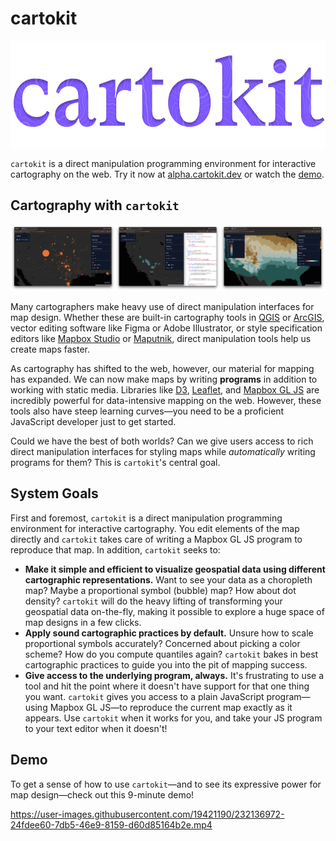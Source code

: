 # cartokit

<div align="center">
  <img src="assets/logo.png" alt="cartokit" width="559" height="171">
</div>

`cartokit` is a direct manipulation programming environment for interactive cartography on the web. Try it now at [alpha.cartokit.dev](https://alpha.cartokit.dev) or watch the [demo](#demo).

## Cartography with `cartokit`

<div align="center">
  <img src="assets/banner.png" alt="Example screenshots from cartokit" />
</div>

Many cartographers make heavy use of direct manipulation interfaces for map design. Whether these are built-in cartography tools in [QGIS](https://www.qgis.org/en/site/) or [ArcGIS](https://www.qgis.org/en/site/), vector editing software like Figma or Adobe Illustrator, or style specification editors like [Mapbox Studio](https://www.mapbox.com/mapbox-studio) or [Maputnik](https://maputnik.github.io/), direct manipulation tools help us create maps faster.

As cartography has shifted to the web, however, our material for mapping has expanded. We can now make maps by writing **programs** in addition to working with static media. Libraries like [D3](https://d3js.org/), [Leaflet](https://leafletjs.com/), and [Mapbox GL JS](https://docs.mapbox.com/mapbox-gl-js/guides/) are incredibly powerful for data-intensive mapping on the web. However, these tools also have steep learning curves—you need to be a proficient JavaScript developer just to get started.

Could we have the best of both worlds? Can we give users access to rich direct manipulation interfaces for styling maps while _automatically_ writing programs for them? This is `cartokit`'s central goal.

## System Goals

First and foremost, `cartokit` is a direct manipulation programming environment for interactive cartography. You edit elements of the map directly and `cartokit` takes care of writing a Mapbox GL JS program to reproduce that map. In addition, `cartokit` seeks to:

- **Make it simple and efficient to visualize geospatial data using different cartographic representations.** Want to see your data as a choropleth map? Maybe a proportional symbol (bubble) map? How about dot density? `cartokit` will do the heavy lifting of transforming your geospatial data on-the-fly, making it possible to explore a huge space of map designs in a few clicks.
- **Apply sound cartographic practices by default.** Unsure how to scale proportional symbols accurately? Concerned about picking a color scheme? How do you compute quantiles again? `cartokit` bakes in best cartographic practices to guide you into the pit of mapping success.
- **Give access to the underlying program, always.** It's frustrating to use a tool and hit the point where it doesn't have support for that one thing you want. `cartokit` gives you access to a plain JavaScript program—using Mapbox GL JS—to reproduce the current map exactly as it appears. Use `cartokit` when it works for you, and take your JS program to your text editor when it doesn't!

## Demo

To get a sense of how to use `cartokit`—and to see its expressive power for map design—check out this 9-minute demo!

https://user-images.githubusercontent.com/19421190/232136972-24fdee60-7db5-46e9-8159-d60d85164b2e.mp4
